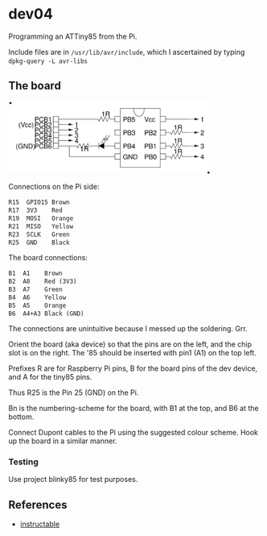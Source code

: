 # dev04

Programming an ATTiny85 from the Pi.

Include files are in <code>/usr/lib/avr/include</code>, which I ascertained by typing <code>dpkg-query -L avr-libs</code>

## The board


<img src="dev04.svg" width="400">

Connections on the Pi side:

```
R15  GPIO15	Brown
R17  3V3 	Red
R19  MOSI	Orange
R21  MISO	Yellow
R23  SCLK	Green
R25  GND	Black
```

The board connections:
```
B1  A1    Brown
B2  A8    Red (3V3)
B3  A7    Green
B4  A6    Yellow
B5  A5    Orange
B6  A4+A3 Black (GND)
```

The connections are unintuitive because I messed up the soldering. Grr.

Orient the board (aka device) so that the pins are on the left, and the chip slot is on the right. The '85 should be inserted with pin1 (A1) on the top left.

Prefixes R are for Raspberry Pi pins, B for the board pins of the dev device, and A for the tiny85 pins. 

Thus R25 is the Pin 25 (GND) on the Pi. 

Bn is the numbering-scheme for the board, with B1 at the top, and B6 at the bottom.

Connect Dupont cables to the Pi using the suggested colour scheme. Hook up the board in a similar manner.

### Testing

Use project blinky85 for test purposes.

## References

* [instructable](http://www.instructables.com/id/Programming-the-ATtiny85-from-Raspberry-Pi/) 
